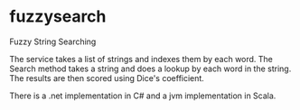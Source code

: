 fuzzysearch
===========

Fuzzy String Searching

The service takes a list of strings and indexes them by each word.  The Search method takes a string and does a lookup
by each word in the string.  The results are then scored using Dice's coefficient.

There is a .net implementation in C# and a jvm implementation in Scala.
